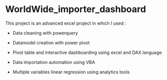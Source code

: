 # WorldWide_importer_dashboard
This project is an advanced excel project in which I used :
* Data cleaning with powerquery

* Datamodel creation with power pivot
* Pivot table and interactive dashboarding using excel and DAX language
* Data importation automation using VBA
* Multiple variables linear regression using analytics tools

